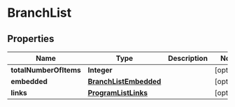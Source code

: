 

# BranchList

## Properties

Name | Type | Description | Notes
------------ | ------------- | ------------- | -------------
**totalNumberOfItems** | **Integer** |  |  [optional]
**embedded** | [**BranchListEmbedded**](BranchListEmbedded.md) |  |  [optional]
**links** | [**ProgramListLinks**](ProgramListLinks.md) |  |  [optional]




